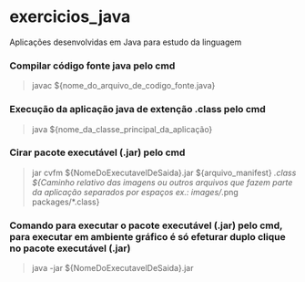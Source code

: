 # exercicios_java
Aplicações desenvolvidas em Java para estudo da linguagem

### Compilar código fonte java pelo cmd
> javac ${nome_do_arquivo_de_codigo_fonte.java}

### Execução da aplicação java de extenção .class pelo cmd
> java ${nome_da_classe_principal_da_aplicação}

### Cirar pacote executável (.jar) pelo cmd
> jar cvfm ${NomeDoExecutavelDeSaida}.jar ${arquivo_manifest} *.class ${Caminho relativo das imagens ou outros arquivos que fazem parte da aplicação separados por espaços ex.: images/*.png packages/*.class}

### Comando para executar o pacote executável (.jar) pelo cmd, para executar em ambiente gráfico é só efeturar duplo clique no pacote executável (.jar)

> java -jar ${NomeDoExecutavelDeSaida}.jar

